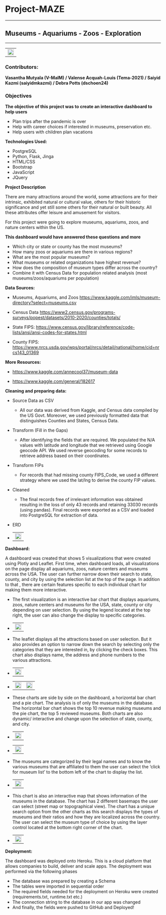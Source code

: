 # Project-MAZE

____________________________________________________

## Museums - Aquariums - Zoos - Exploration

___________________________________________________

<table><tr><td align="center"><img src="Images/img12.jpg" width="100%"></tr></td></table>

### Contributors: 
**Vasantha Mutyala (V-MalM) / Valense Acquah-Louis (Tema-2021) / Saiyid Kazmi (saiyidmkazmi)  / Debra Potts (dschoen24)**

### Objectives
**The objective of this project was to create an interactive dashboard to help users**
* Plan trips after the pandemic is over
* Help with career choices if interested in museums, preservation etc.
* Help users with children plan vacations

**Technologies Used:**
* PostgreSQL
* Python, Flask, Jinga
* HTML/CSS
* Bootstrap
* JavaScript
* JQuery

**Project Description**

There are many attractions around the world, some attractions are for their intrinsic, exhibited natural or cultural value, others for their historic significance and yet still some others for their natural or built beauty. All these attributes offer leisure and amusement for visitors. 

For this project were going to explore museums, aquariums, zoos, and nature centers within the US.

**This dashboard would have answered these questions and more**
* Which city or state or county has the most museums? 
* How many zoos or aquariums are there in various regions? 
* What are the most popular museums?
* What museums or related organizations have highest revenue?
* How does the composition of museum types differ across the country?
* Combine it with Census Data for population related analysis (most museums/zoos/aquariums per     population)

**Data Sources:**
*	Museums, Aquariums, and Zoos
https://www.kaggle.com/imls/museum-directory?select=museums.csv
*	Census Data 
https://www2.census.gov/programs-surveys/popest/datasets/2010-2020/counties/totals/

*	State FIPS: 
https://www.census.gov/library/reference/code-lists/ansi/ansi-codes-for-states.html

*	County FIPS:
https://www.nrcs.usda.gov/wps/portal/nrcs/detail/national/home/cid=nrcs143_01369

**More Resources:**
* https://www.kaggle.com/annecool37/museum-data

* https://www.kaggle.com/general/182617

**Cleaning and preparing data:**
* Source Data as CSV
    * All our data was derived from Kaggle, and Census data compiled by the US Govt. Moreover, we used previously formatted data that distinguishes Counties and States, Census Data.   
* Transform (Fill in the Gaps)
    * After identifying the fields that are required. We populated the N/A values with latitude and longitude that we retrieved using Google geocode API. We used reverse geocoding for some records to retrieve address based on their coordinates. 
* Transform FIPs
	* For records that had missing county FIPS_Code, we used a different strategy where we used the lat/lng to derive the county FIP values.
* Cleaned
    * The final records free of irrelevant information was obtained resulting in the loss of only 43 records and retaining 33030 records (using pandas). Final records were exported as a CSV and loaded into PostgreSQL for extraction of data. 

* ERD
* <table><tr><td align="center"><img src="Images/ERD.jpg" width="100%"></tr></td></table>

**Dashboard:**

A dashboard was created that shows 5 visualizations that were created using Plotly and Leaflet. First time, when dashboard loads, all visualizations on the page display all aquariums, zoos, nature centers and museums across the USA. The user can further narrow down their search to state, county, and city by using the selection list at the top of the page. In addition to that , there are certain features specific to each individual chart for making them more interactive.

* The first visualization is an interactive bar chart that displays aquariums, zoos, nature centers and museums for the USA, state, county or city depending on user selection. By using the legend located at the top right, the user can also change the display to specific categories.  
* <table><tr><td align="center"><img src="Images/img1.jpg" width="100%"></tr></td></table>
    
* The leaflet displays all the attractions based on user selection. But it also provides an option to narrow down the search by selecting only the categories that they are interested in, by clicking the check boxes. This chart also displays name, the address and phone numbers to the various attractions.
* <table><tr><td align="center"><img src="Images/img2.jpg" width="100%"></tr></td></table>
* <table><tr><td align="center"><img src="Images/img6.jpg" width="100%"><td align="center"><img src="Images/img9.jpg" width="100%"></tr></table>
 
* These charts are side by side on the dashboard, a horizontal bar chart and a pie chart. The analysis is of only the museums in the database. The horizontal bar chart shows the top 10 revenue making museums and the pie chart, the top 5 reviewed museums. Both charts are also dynamic/ interactive and change upon the selection of state, county, and city.  

* <table><tr><td align="center"><img src="Images/img_rev1.jpg" width="100%"></tr></td></table>
* <table><tr><td align="center"><img src="Images/img_rev2.jpg" width="100%"></tr></td></table>

* The museums are categorized by their legal names and to know the various museums that are affiliated to them the user can select the ‘click for museum list’ to the bottom left of the chart to display the list.

* <table><tr><td align="center"><img src="Images/img8.jpg" width="100%"></tr></td></table>

* This chart is also an interactive map that shows information of the museums in the database. The chart has 2 different basemaps the user can select (street map or topographical view). The chart has a unique search option from the other charts as this search displays the types of museums and their ratios and how they are localized across the country. The user can select the museum type of choice by using the layer control located at the bottom right corner of the chart.

* <table><tr><td align="center"><img src="Images/img4.jpg" width="100%"></tr></td></table>

**Deployment:**

The dashboard was deployed onto Heroku. This is a cloud platform that allows companies to build, deliver and scale apps. The deployment was performed via the following phases
* The database was prepared by creating a Schema
* The tables were imported in sequential order
* The required fields needed for the deployment on Heroku were created (requirements.txt, runtime.txt etc.)
* The connection string to the database in our app was changed
* And finally, the fields were pushed to GitHub and Deployed! 